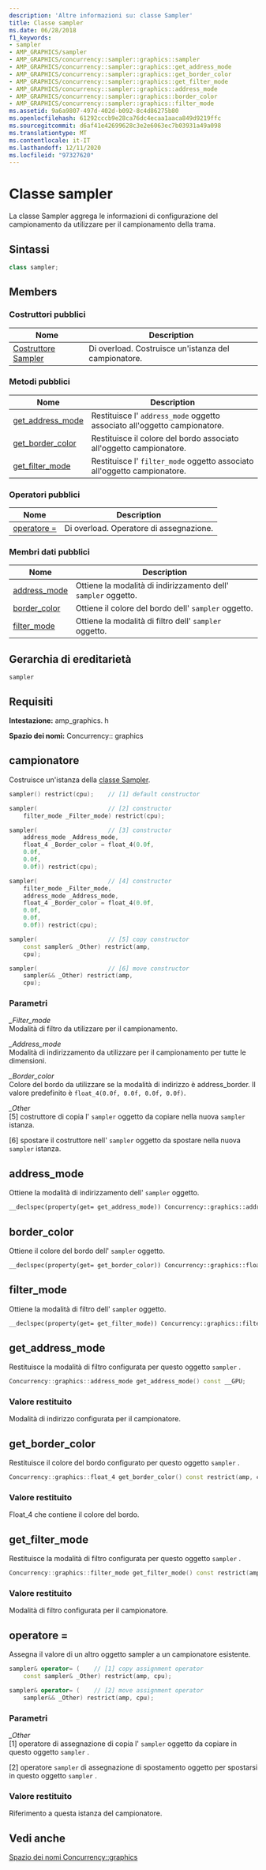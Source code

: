 ```yaml
---
description: 'Altre informazioni su: classe Sampler'
title: Classe sampler
ms.date: 06/28/2018
f1_keywords:
- sampler
- AMP_GRAPHICS/sampler
- AMP_GRAPHICS/concurrency::sampler::graphics::sampler
- AMP_GRAPHICS/concurrency::sampler::graphics::get_address_mode
- AMP_GRAPHICS/concurrency::sampler::graphics::get_border_color
- AMP_GRAPHICS/concurrency::sampler::graphics::get_filter_mode
- AMP_GRAPHICS/concurrency::sampler::graphics::address_mode
- AMP_GRAPHICS/concurrency::sampler::graphics::border_color
- AMP_GRAPHICS/concurrency::sampler::graphics::filter_mode
ms.assetid: 9a6a9807-497d-402d-b092-8c4d86275b80
ms.openlocfilehash: 61292cccb9e28ca76dc4ecaa1aaca849d9219ffc
ms.sourcegitcommit: d6af41e42699628c3e2e6063ec7b03931a49a098
ms.translationtype: MT
ms.contentlocale: it-IT
ms.lasthandoff: 12/11/2020
ms.locfileid: "97327620"
---
```

# <a name="sampler-class"></a>Classe sampler

La classe Sampler aggrega le informazioni di configurazione del campionamento da utilizzare per il campionamento della trama.

## <a name="syntax"></a>Sintassi

```cpp
class sampler;
```

## <a name="members"></a>Members

### <a name="public-constructors"></a>Costruttori pubblici

|Nome|Description|
|----------|-----------------|
|[Costruttore Sampler](#ctor)|Di overload. Costruisce un'istanza del campionatore.|

### <a name="public-methods"></a>Metodi pubblici

|Nome|Description|
|----------|-----------------|
|[get_address_mode](#get_address_mode)|Restituisce l' `address_mode` oggetto associato all'oggetto campionatore.|
|[get_border_color](#get_border_color)|Restituisce il colore del bordo associato all'oggetto campionatore.|
|[get_filter_mode](#get_filter_mode)|Restituisce l' `filter_mode` oggetto associato all'oggetto campionatore.|

### <a name="public-operators"></a>Operatori pubblici

|Nome|Description|
|----------|-----------------|
|[operatore =](#operator_eq)|Di overload. Operatore di assegnazione.|

### <a name="public-data-members"></a>Membri dati pubblici

|Nome|Description|
|----------|-----------------|
|[address_mode](#address_mode)|Ottiene la modalità di indirizzamento dell' `sampler` oggetto.|
|[border_color](#border_color)|Ottiene il colore del bordo dell' `sampler` oggetto.|
|[filter_mode](#filter_mode)|Ottiene la modalità di filtro dell' `sampler` oggetto.|

## <a name="inheritance-hierarchy"></a>Gerarchia di ereditarietà

`sampler`

## <a name="requirements"></a>Requisiti

**Intestazione:** amp_graphics. h

**Spazio dei nomi:** Concurrency:: graphics

## <a name="sampler"></a><a name="ctor"></a> campionatore

Costruisce un'istanza della [classe Sampler](sampler-class.md).

```cpp
sampler() restrict(cpu);    // [1] default constructor

sampler(                    // [2] constructor
    filter_mode _Filter_mode) restrict(cpu);

sampler(                    // [3] constructor
    address_mode _Address_mode,
    float_4 _Border_color = float_4(0.0f,
    0.0f,
    0.0f,
    0.0f)) restrict(cpu);

sampler(                    // [4] constructor
    filter_mode _Filter_mode,
    address_mode _Address_mode,
    float_4 _Border_color = float_4(0.0f,
    0.0f,
    0.0f,
    0.0f)) restrict(cpu);

sampler(                    // [5] copy constructor
    const sampler& _Other) restrict(amp,
    cpu);

sampler(                    // [6] move constructor
    sampler&& _Other) restrict(amp,
    cpu);
```

### <a name="parameters"></a>Parametri

*_Filter_mode*<br/>
Modalità di filtro da utilizzare per il campionamento.

*_Address_mode*<br/>
Modalità di indirizzamento da utilizzare per il campionamento per tutte le dimensioni.

*_Border_color*<br/>
Colore del bordo da utilizzare se la modalità di indirizzo è address_border. Il valore predefinito è `float_4(0.0f, 0.0f, 0.0f, 0.0f)`.

*_Other*<br/>
[5] costruttore di copia l' `sampler` oggetto da copiare nella nuova `sampler` istanza.

[6] spostare il costruttore nell' `sampler` oggetto da spostare nella nuova `sampler` istanza.

## <a name="address_mode"></a><a name="address_mode"></a> address_mode

Ottiene la modalità di indirizzamento dell' `sampler` oggetto.

```cpp
__declspec(property(get= get_address_mode)) Concurrency::graphics::address_mode address_mode;
```

## <a name="border_color"></a><a name="border_color"></a> border_color

Ottiene il colore del bordo dell' `sampler` oggetto.

```cpp
__declspec(property(get= get_border_color)) Concurrency::graphics::float_4 border_color;
```

## <a name="filter_mode"></a><a name="filter_mode"></a> filter_mode

Ottiene la modalità di filtro dell' `sampler` oggetto.

```cpp
__declspec(property(get= get_filter_mode)) Concurrency::graphics::filter_mode filter_mode;
```

## <a name="get_address_mode"></a><a name="get_address_mode"></a> get_address_mode

Restituisce la modalità di filtro configurata per questo oggetto `sampler` .

```cpp
Concurrency::graphics::address_mode get_address_mode() const __GPU;
```

### <a name="return-value"></a>Valore restituito

Modalità di indirizzo configurata per il campionatore.

## <a name="get_border_color"></a><a name="get_border_color"></a> get_border_color

Restituisce il colore del bordo configurato per questo oggetto `sampler` .

```cpp
Concurrency::graphics::float_4 get_border_color() const restrict(amp, cpu);
```

### <a name="return-value"></a>Valore restituito

Float_4 che contiene il colore del bordo.

## <a name="get_filter_mode"></a><a name="get_filter_mode"></a> get_filter_mode

Restituisce la modalità di filtro configurata per questo oggetto `sampler` .

```cpp
Concurrency::graphics::filter_mode get_filter_mode() const restrict(amp, cpu);
```

### <a name="return-value"></a>Valore restituito

Modalità di filtro configurata per il campionatore.

## <a name="operator"></a><a name="operator_eq"></a> operatore =

Assegna il valore di un altro oggetto sampler a un campionatore esistente.

```cpp
sampler& operator= (    // [1] copy assignment operator
    const sampler& _Other) restrict(amp, cpu);

sampler& operator= (    // [2] move assignment operator
    sampler&& _Other) restrict(amp, cpu);
```

### <a name="parameters"></a>Parametri

*_Other*<br/>
[1] operatore di assegnazione di copia l' `sampler` oggetto da copiare in questo oggetto `sampler` .

[2] operatore `sampler` di assegnazione di spostamento oggetto per spostarsi in questo oggetto `sampler` .

### <a name="return-value"></a>Valore restituito

Riferimento a questa istanza del campionatore.

## <a name="see-also"></a>Vedi anche

[Spazio dei nomi Concurrency::graphics](concurrency-graphics-namespace.md)
